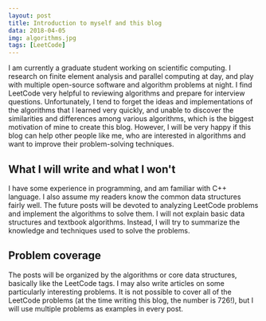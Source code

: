 ```yaml
---
layout: post
title: Introduction to myself and this blog
data: 2018-04-05
img: algorithms.jpg
tags: [LeetCode]
---
```


I am currently a graduate student working on scientific computing. I research on finite element analysis and parallel computing at day, and play with multiple open-source software and algorithm problems at night. I find LeetCode very helpful to reviewing algorithms and prepare for interview questions. Unfortunately, I tend to forget the ideas and implementations of the algorithms that I learned very quickly, and unable to discover the similarities and differences among various algorithms, which is the biggest motivation of mine to create this blog. However, I will be very happy if this blog can help other people like me, who are interested in algorithms and want to improve their problem-solving techniques.

## What I will write and what I won't
I have some experience in programming, and am familiar with C++ language. I also assume my readers know the common data structures fairly well. The future posts will be devoted to analyzing LeetCode problems and implement the algorithms to solve them. I will not explain basic data structures and textbook algorithms. Instead, I will try to summarize the knowledge and techniques used to solve the problems.

## Problem coverage
The posts will be organized by the algorithms or core data structures, basically like the LeetCode tags. I may also write articles on some particularly interesting problems. It is not possible to cover all of the LeetCode problems (at the time writing this blog, the number is 726!), but I will use multiple problems as examples in every post.
